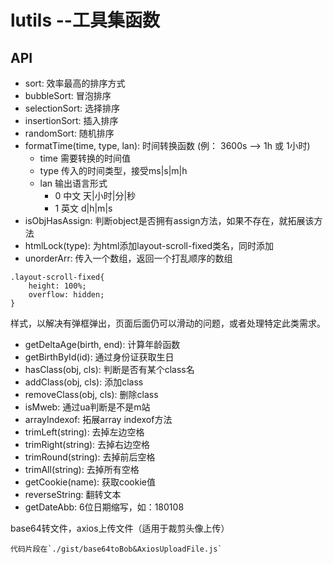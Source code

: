 # lutils --工具集函数

## API
- sort: 效率最高的排序方式
- bubbleSort: 冒泡排序
- selectionSort: 选择排序
- insertionSort: 插入排序
- randomSort: 随机排序
- formatTime(time, type, lan): 时间转换函数 (例： 3600s --> 1h 或 1小时)
    - time 需要转换的时间值
    - type 传入的时间类型，接受ms|s|m|h
    - lan 输出语言形式
        - 0 中文 天|小时|分|秒
        - 1 英文 d|h|m|s
- isObjHasAssign: 判断object是否拥有assign方法，如果不存在，就拓展该方法
- htmlLock(type): 为html添加layout-scroll-fixed类名，同时添加
- unorderArr: 传入一个数组，返回一个打乱顺序的数组
```
.layout-scroll-fixed{
    height: 100%;
    overflow: hidden;
}
```
样式，以解决有弹框弹出，页面后面仍可以滑动的问题，或者处理特定此类需求。
- getDeltaAge(birth, end): 计算年龄函数
- getBirthById(id): 通过身份证获取生日
- hasClass(obj, cls): 判断是否有某个class名
- addClass(obj, cls): 添加class
- removeClass(obj, cls): 删除class
- isMweb: 通过ua判断是不是m站
- arrayIndexof: 拓展array indexof方法
- trimLeft(string): 去掉左边空格
- trimRight(string): 去掉右边空格
- trimRound(string): 去掉前后空格
- trimAll(string): 去掉所有空格
- getCookie(name): 获取cookie值
- reverseString: 翻转文本
- getDateAbb: 6位日期缩写，如：180108


base64转文件，axios上传文件（适用于裁剪头像上传）

    代码片段在`./gist/base64toBob&AxiosUploadFile.js`